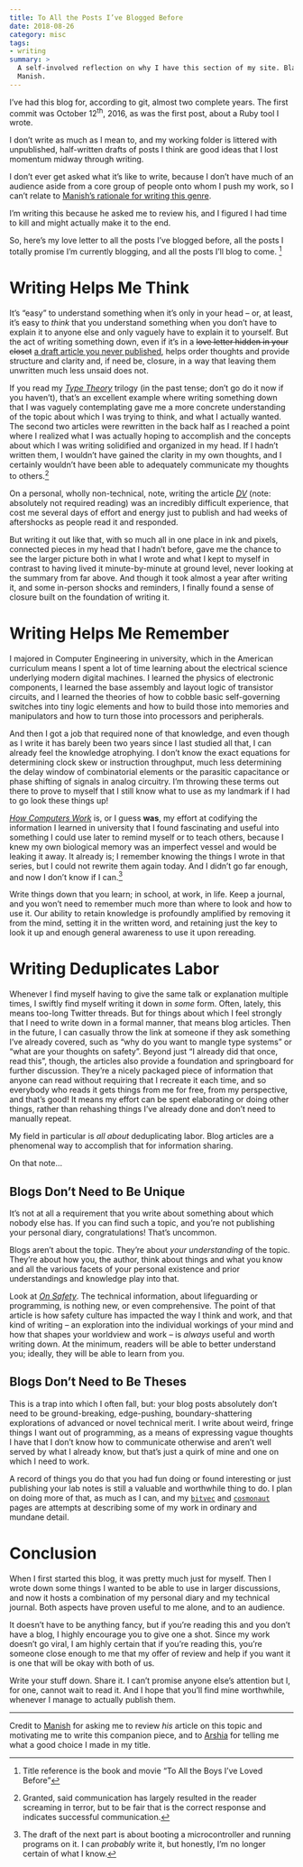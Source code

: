 ```yaml
---
title: To All the Posts I’ve Blogged Before
date: 2018-08-26
category: misc
tags:
- writing
summary: >
  A self-involved reflection on why I have this section of my site. Blame
  Manish.
---
```


I’ve had this blog for, according to git, almost two complete years. The first
commit was October 12<sup>th</sup>, 2016, as was the first post, about a Ruby
tool I wrote.

I don’t write as much as I mean to, and my working folder is littered with
unpublished, half-written drafts of posts I think are good ideas that I lost
momentum midway through writing.

I don’t ever get asked what it’s like to write, because I don’t have much of an
audience aside from a core group of people onto whom I push my work, so I can’t
relate to [Manish’s rationale for writing this genre][manish-post].

I’m writing this because he asked me to review his, and I figured I had time to
kill and might actually make it to the end.

So, here’s my love letter to all the posts I’ve blogged before, all the posts
I totally promise I’m currently blogging, and all the posts I’ll blog to come.
[^1]

# Writing Helps Me Think

It’s “easy” to understand something when it’s only in your head – or, at least,
it’s easy to *think* that you understand something when you don’t have to
explain it to anyone else and only vaguely have to explain it to yourself. But
the act of writing something down, even if it’s in a <del>love letter hidden in
your closet</del> <ins>a draft article you never published</ins>, helps order
thoughts and provide structure and clarity and, if need be, closure, in a way
that leaving them unwritten much less unsaid does not.

If you read my [*Type Theory*] trilogy (in the past tense; don’t go do it now if
you haven’t), that’s an excellent example where writing something down that I
was vaguely contemplating gave me a more concrete understanding of the topic
about which I was trying to think, and what I actually wanted. The second two
articles were rewritten in the back half as I reached a point where I realized
what I was actually hoping to accomplish and the concepts about which I was
writing solidified and organized in my head. If I hadn’t written them, I
wouldn’t have gained the clarity in my own thoughts, and I certainly wouldn’t
have been able to adequately communicate my thoughts to others.[^2]

On a personal, wholly non-technical, note, writing the article [*DV*] (note:
absolutely not required reading) was an incredibly difficult experience, that
cost me several days of effort and energy just to publish and had weeks of
aftershocks as people read it and responded.

But writing it out like that, with so much all in one place in ink and pixels,
connected pieces in my head that I hadn’t before, gave me the chance to see the
larger picture both in what I wrote and what I kept to myself in contrast to
having lived it minute-by-minute at ground level, never looking at the summary
from far above. And though it took almost a year after writing it, and some
in-person shocks and reminders, I finally found a sense of closure built on the
foundation of writing it.

# Writing Helps Me Remember

I majored in Computer Engineering in university, which in the American
curriculum means I spent a lot of time learning about the electrical science
underlying modern digital machines. I learned the physics of electronic
components, I learned the base assembly and layout logic of transistor circuits,
and I learned the theories of how to cobble basic self-governing switches into
tiny logic elements and how to build those into memories and manipulators and
how to turn those into processors and peripherals.

And then I got a job that required none of that knowledge, and even though as I
write it has barely been two years since I last studied all that, I can already
feel the knowledge atrophying. I don’t know the exact equations for determining
clock skew or instruction throughput, much less determining the delay window of
combinatorial elements or the parasitic capacitance or phase shifting of signals
in analog circuitry. I’m throwing these terms out there to prove to myself that
I still know what to use as my landmark if I had to go look these things up!

[*How Computers Work*] is, or I guess **was**, my effort at codifying the
information I learned in university that I found fascinating and useful into
something I could use later to remind myself or to teach others, because I knew
my own biological memory was an imperfect vessel and would be leaking it away.
It already is; I remember knowing the things I wrote in that series, but I could
not rewrite them again today. And I didn’t go far enough, and now I don’t know
if I can.[^3]

Write things down that you learn; in school, at work, in life. Keep a journal,
and you won’t need to remember much more than where to look and how to use it.
Our ability to retain knowledge is profoundly amplified by removing it from the
mind, setting it in the written word, and retaining just the key to look it up
and enough general awareness to use it upon rereading.

# Writing Deduplicates Labor

Whenever I find myself having to give the same talk or explanation multiple
times, I swiftly find myself writing it down in *some* form. Often, lately, this
means too-long Twitter threads. But for things about which I feel strongly that
I need to write down in a formal manner, that means blog articles. Then in the
future, I can casually throw the link at someone if they ask something I’ve
already covered, such as “why do you want to mangle type systems” or “what are
your thoughts on safety”. Beyond just “I already did that once, read this”,
though, the articles also provide a foundation and springboard for further
discussion. They’re a nicely packaged piece of information that anyone can read
without requiring that I recreate it each time, and so everybody who reads it
gets things from me for free, from my perspective, and that’s good! It means my
effort can be spent elaborating or doing other things, rather than rehashing
things I’ve already done and don’t need to manually repeat.

My field in particular is *all about* deduplicating labor. Blog articles are a
phenomenal way to accomplish that for information sharing.

On that note…

## Blogs Don’t Need to Be Unique

It’s not at all a requirement that you write about something about which nobody
else has. If you can find such a topic, and you’re not publishing your personal
diary, congratulations! That’s uncommon.

Blogs aren’t about the topic. They’re about *your understanding* of the topic.
They’re about how you, the author, think about things and what you know and all
the various facets of your personal existence and prior understandings and
knowledge play into that.

Look at [*On Safety*]. The technical information, about lifeguarding or
programming, is nothing new, or even comprehensive. The point of that article is
how safety culture has impacted the way I think and work, and that kind of
writing – an exploration into the individual workings of your mind and how that
shapes your worldview and work – is *always* useful and worth writing down. At
the minimum, readers will be able to better understand you; ideally, they will
be able to learn from you.

## Blogs Don’t Need to Be Theses

This is a trap into which I often fall, but: your blog posts absolutely don’t
need to be ground-breaking, edge-pushing, boundary-shattering explorations of
advanced or novel technical merit. I write about weird, fringe things I want out
of programming, as a means of expressing vague thoughts I have that I don’t know
how to communicate otherwise and aren’t well served by what I already know, but
that’s just a quirk of mine and one on which I need to work.

A record of things you do that you had fun doing or found interesting or just
publishing your lab notes is still a valuable and worthwhile thing to do. I plan
on doing more of that, as much as I can, and my [`bitvec`] and [`cosmonaut`]
pages are attempts at describing some of my work in ordinary and mundane detail.

# Conclusion

When I first started this blog, it was pretty much just for myself. Then I wrote
down some things I wanted to be able to use in larger discussions, and now it
hosts a combination of my personal diary and my technical journal. Both aspects
have proven useful to me alone, and to an audience.

It doesn’t have to be anything fancy, but if you’re reading this and you don’t
have a blog, I highly encourage you to give one a shot. Since my work doesn’t go
viral, I am highly certain that if you’re reading this, you’re someone close
enough to me that my offer of review and help if you want it is one that will be
okay with both of us.

Write your stuff down. Share it. I can’t promise anyone else’s attention but I,
for one, cannot wait to read it. And I hope that you’ll find mine worthwhile,
whenever I manage to actually publish them.

----

Credit to [Manish] for asking me to review *his* article on this topic and
motivating me to write this companion piece, and to [Arshia] for telling me what
a good choice I made in my title.

[*DV*]: /blog/misc/dv
[*How Computers Work*]: /blog/category/how-computers-work
[*On Safety*]: /blog/misc/rust-2018
[*Type Theory*]: /blog/category/type-theory
[`bitvec`]: /bitvec
[`cosmonaut`]: /cosmonaut
[Arshia]: //twitter.com/arshia__
[Manish]: //twitter.com/ManishEarth
[manish-post]: //manishearth.github.io/blog/2018/08/26/why-i-enjoy-blogging/

[^1]: Title reference is the book and movie “To All the Boys I’ve Loved Before”

[^2]: Granted, said communication has largely resulted in the reader screaming
    in terror, but to be fair that is the correct response and indicates
    successful communication.

[^3]: The draft of the next part is about booting a microcontroller and running
    programs on it. I can *probably* write it, but honestly, I’m no longer
    certain of what I know.
